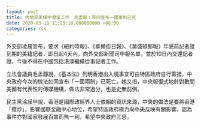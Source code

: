 ```yaml
---
layout: post
title: 內地禁美媒中港澳工作　毛孟靜：等同宣布一國兩制已死
date: 2020-03-18 11:23:10.000000000 +08:00
categories: rss
---
```


外交部凌晨宣布，要求《紐約時報》、《華爾街日報》、《華盛頓郵報》年底前記者證到期的美籍記者，即日起4天內，向外交部新聞司申報名單，並於10日內交還記者證，今後不得在中國包括港澳繼續從事記者工作。

立法會議員毛孟靜說，《基本法》列明香港出入境事宜可由特區政府自行籌措，中央政府今次的做法如同宣布「一國兩制」已死亡。她又指，中央報復式地針對數間美國有代表性的傳媒機構，做法非常過分，也是史無前例。

民主黨涂謹申說，香港是國際政經界人士依賴的資訊來源，中央的做法是要將香港「攬炒」，影響國際金融中心地位，希望特區政府極力向中央反映有關影響，認為事件亦對國家發展百害而無一利，希望中央政府三思。
